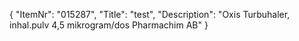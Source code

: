{
  "ItemNr": "015287",
  "Title": "test",
  "Description": "Oxis Turbuhaler, inhal.pulv 4,5 mikrogram/dos Pharmachim AB"
}